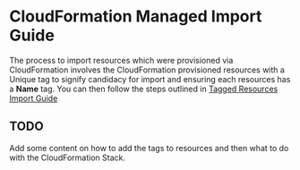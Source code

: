 # CloudFormation Managed Import Guide

The process to import resources which were provisioned via CloudFormation involves the CloudFormation provisioned resources with a Unique tag to signify candidacy for import and ensuring each resources has a **Name** tag.  You can then follow the steps outlined in [Tagged Resources Import Guide](./Tagged_Resources_Import.md)


## TODO
Add some content on how to add the tags to resources and then what to do with the CloudFormation Stack.

